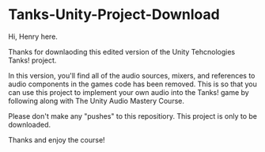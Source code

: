 # Tanks-Unity-Project-Download

Hi, Henry here.

Thanks for downlaoding this edited version of the Unity Tehcnologies Tanks! project.

In this version, you'll find all of the audio sources, mixers, and references to audio components in the games code has been removed. This is so that you can use this project to implement your own audio into the Tanks! game by following along with The Unity Audio Mastery Course.

Please don't make any "pushes" to this repositiory. This project is only to be downloaded. 

Thanks and enjoy the course!
